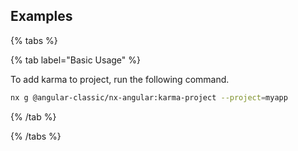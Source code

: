 ## Examples

{% tabs %}

{% tab label="Basic Usage" %}

To add karma to project, run the following command.

```bash
nx g @angular-classic/nx-angular:karma-project --project=myapp
```

{% /tab %}

{% /tabs %}
